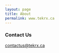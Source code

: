 ```yaml
---
layout: page
title: About
permalink: www.tekrx.ca
---
```


### Contact Us

[contactus@tekrx.ca](mailto:contactus@tekrx.ca)
